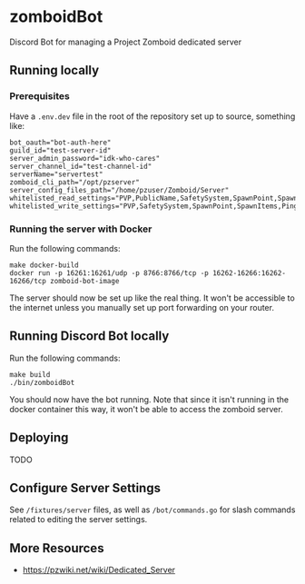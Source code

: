 # zomboidBot
Discord Bot for managing a Project Zomboid dedicated server

## Running locally

### Prerequisites

Have a `.env.dev` file in the root of the repository set up to source, something like:
```
bot_oauth="bot-auth-here"
guild_id="test-server-id"
server_admin_password="idk-who-cares"
server_channel_id="test-channel-id"
serverName="servertest"
zomboid_cli_path="/opt/pzserver"
server_config_files_path="/home/pzuser/Zomboid/Server"
whitelisted_read_settings="PVP,PublicName,SafetySystem,SpawnPoint,SpawnItems,Password,PingLimit"
whitelisted_write_settings="PVP,SafetySystem,SpawnPoint,SpawnItems,PingLimit"
```

### Running the server with Docker
Run the following commands:
```
make docker-build
docker run -p 16261:16261/udp -p 8766:8766/tcp -p 16262-16266:16262-16266/tcp zomboid-bot-image
```

The server should now be set up like the real thing. It won't be accessible to the internet unless you manually set up port forwarding on your router.

## Running Discord Bot locally
Run the following commands:
```
make build
./bin/zomboidBot
```

You should now have the bot running. Note that since it isn't running in the docker container this way, it won't be able to access the zomboid server.

## Deploying

TODO

## Configure Server Settings

See `/fixtures/server` files, as well as `/bot/commands.go` for slash commands related to editing the server settings.


## More Resources

- https://pzwiki.net/wiki/Dedicated_Server
